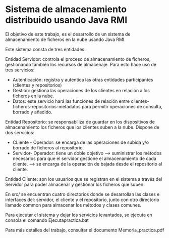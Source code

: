 # Sistema de almacenamiento distribuido usando Java RMI

El objetivo de este trabajo, es el desarrollo de un sistema de almacenamiento de ficheros en la nube usando Java RMI.

Este sistema consta de tres entidades:

Entidad Servidor: controla el proceso de almacenamiento de ficheros, gestionando también los recursos de almacenaje. Para esto hace uso de tres servicios:
- Autenticación: registra y autentica las otras entidades participantes (clientes y repositorios)
- Gestión: gestiona las operaciones de los clientes en relación a los ficheros en la nube.
- Datos: este servicio hará las funciones de relación entre clientes-ficheros-repositorios-metadatos para permitir operaciones de consulta, borrado y añadido. 

Entidad Repositorio: se responsabiliza de guardar en los dispositivos de almacenamiento los ficheros que los clientes suben a la nube. Dispone de dos servicios:
- CLiente - Operador: se encarga de las operaciones de subida y/o borrado de ficheros al repositorio.
- Servidor- Operador: tiene un doble objetivo --> suministrar los métodos necesarios para que el servidor gestione el almacenamiento de cada cliente.
                                              --> se encarga de la operación de bajada desde el repositorio al cliente.

Entidad Cliente: son los usuarios que se registran en el sistema a través del Servidor para poder almacenar y gestionar los ficheros que suben.


En src/ se encuentran cuatro directorios donde se desarrollan las clases e interfaces del: servidor, el cliente y el repositorio, junto con otro directorio llamado common
para almacenar los métodos y clases comunes.

Para ejecutar el sistema y dejar los servicios levantados, se ejecuta en consola el comando Ejecutapractica.bat

Para más detalles del trabajo, consultar el documento Memoria_practica.pdf 
